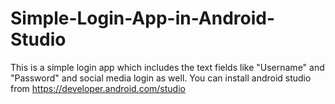 # Simple-Login-App-in-Android-Studio
This is a simple login app which includes the text fields like "Username"  and "Password" and social media login as well.
You can install android studio from https://developer.android.com/studio

